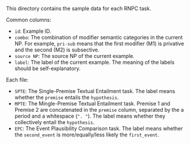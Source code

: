 This directory contains the sample data for each RNPC task.

Common columns:
- `id`: Example ID.
- `combo`: The combination of modifier semantic categories in the current NP. For example, `pri-sub` means that the first modifier (M1) is privative and the second (M2) is subsective.
- `source NP`: The source NP of the current example.
- `label`: The label of the current example. The meaning of the labels should be self-explanatory.


Each file:
- `SPTE`: The Single-Premise Textual Entailment task. The label means whether the `premise` entails the `hypothesis`.
- `MPTE`: The Mingle-Premise Textual Entailment task. Premise 1 and Premise 2 are concatenated in the `premise` column, separated by the a period and a whitespace (`". "`). The label means whether they collectively entail the `hypothesis`.
- `EPC`: The Event Plausibility Comparison task. The label means whether the `second_event` is more/equally/less likely the `first_event`.